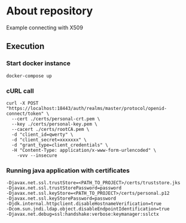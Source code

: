 # About repository

Example connecting with X509

## Execution

### Start docker instance

`docker-compose up`

### cURL call

```shell
curl -X POST "https://localhost:18443/auth/realms/master/protocol/openid-connect/token" \
  --cert ./certs/personal-crt.pem \
  --key ./certs/personal-key.pem \
  --cacert ./certs/rootCA.pem \
  -d "client_id=qwerty" \
  -d "client_secret=xxxxxxx" \
  -d "grant_type=client_credentials" \
  -H "Content-Type: application/x-www-form-urlencoded" \
    -vvv --insecure
```

### Running java application with certificates

```shell
-Djavax.net.ssl.trustStore=<PATH_TO_PROJECT>/certs/truststore.jks
-Djavax.net.ssl.trustStorePassword=password
-Djavax.net.ssl.keyStore=<PATH_TO_PROJECT>/certs/personal.p12
-Djavax.net.ssl.keyStorePassword=password
-Djdk.internal.httpclient.disableHostnameVerification=true
-Dcom.sun.jndi.ldap.object.disableEndpointIdentification=true
-Djavax.net.debug=ssl:handshake:verbose:keymanager:sslctx
```